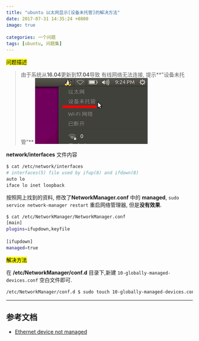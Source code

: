 ```yaml
---
title: "ubuntu 以太网显示[设备未托管]的解决方法"
date: 2017-07-31 14:35:24 +0800
image: true

categories: 一个问题
tags: [ubuntu, 问题集]
---
```


<mark>问题描述</mark>

>由于系统从**16.04**更新到**17.04**导致 有线网络无法连接, 提示**"设备未托管"**
![设备未托管](/assets/images/201707/31-01.png)

**network/interfaces** 文件内容

```bash
$ cat /etc/network/interfaces                                             1 ↵
# interfaces(5) file used by ifup(8) and ifdown(8)
auto lo
iface lo inet loopback
```

按照网上找到的资料, 修改了**NetworkManager.conf** 中的 **managed**, `sudo service network-manager restart` 重启网络管理器, 但是**没有效果**.

```bash
$ cat /etc/NetworkManager/NetworkManager.conf
[main]
plugins=ifupdown,keyfile

[ifupdown]
managed=true
```

<mark>解决方法</mark>

在 **/etc/NetworkManager/conf.d** 目录下,新建 `10-globally-managed-devices.conf` 空白文件即可.

```bash
/etc/NetworkManager/conf.d $ sudo touch 10-globally-managed-devices.conf
```

---
## 参考文档
- [Ethernet device not managed](https://askubuntu.com/questions/882806/ethernet-device-not-managed)
